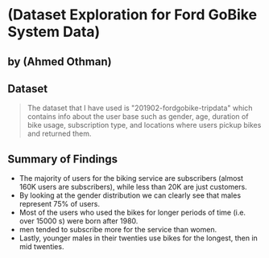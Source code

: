 # (Dataset Exploration for Ford GoBike System Data)
## by (Ahmed Othman)


## Dataset

> The dataset that I have used is "201902-fordgobike-tripdata" which contains info about the user base such as gender, age, duration of bike usage, subscription type, and locations where users pickup bikes and returned them.

## Summary of Findings
- The majority of users for the biking service are subscribers (almost 160K users are subscribers), while less than 20K are just customers.
- By looking at the gender distribution we can clearly see that males represent 75% of users.
- Most of the users who used the bikes for longer periods of time (i.e. over 15000 s) were born after 1980.
- men tended to subscribe more for the service than women.
- Lastly, younger males in their twenties use bikes for the longest, then in mid twenties.
